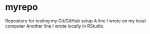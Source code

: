 # myrepo
Repository for testing my Git/GitHub setup
A line I wrote on my local computer
Another line I wrote locally in RStudio.
